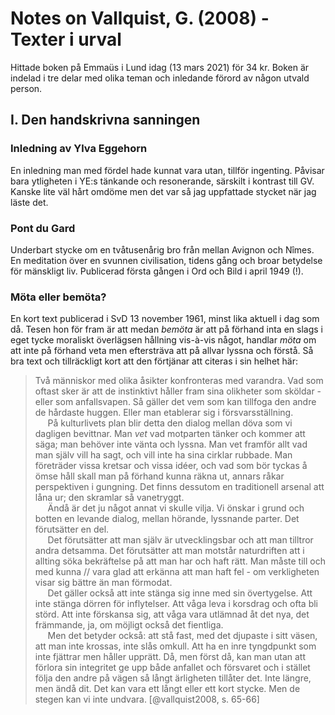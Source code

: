 # Notes on Vallquist, G. (2008) - Texter i urval

Hittade boken på Emmaüs i Lund idag (13 mars 2021) för 34 kr. Boken är indelad i tre delar med olika teman och inledande förord av någon utvald person. 

## I. Den handskrivna sanningen

### Inledning av Ylva Eggehorn

En inledning man med fördel hade kunnat vara utan, tillför ingenting. Påvisar bara ytligheten i YE:s tänkande och resonerande, särskilt i kontrast till GV. Kanske lite väl hårt omdöme men det var så jag uppfattade stycket när jag läste det.

### Pont du Gard

Underbart stycke om en tvåtusenårig bro från mellan Avignon och Nîmes. En meditation över en svunnen civilisation, tidens gång och broar betydelse för mänskligt liv. Publicerad första gången i Ord och Bild i april 1949 (!).  

### Möta eller bemöta?

En kort text publicerad i SvD 13 november 1961, minst lika aktuell i dag som då. Tesen hon för fram är att medan *bemöta* är att på förhand inta en slags i eget tycke moraliskt överlägsen hållning vis-à-vis något, handlar *möta* om att inte på förhand veta men eftersträva att på allvar lyssna och förstå. Så bra text och tillräckligt kort att den förtjänar att citeras i sin helhet här:

> Två människor med olika åsikter konfronteras med varandra. Vad som oftast sker är att de instinktivt håller fram sina olikheter som sköldar - eller som anfallsvapen. Så gäller det vem som kan tillfoga den andre de hårdaste huggen. Eller man etablerar sig i försvarsställning. <br> &nbsp;&nbsp;&nbsp;&nbsp; På kulturlivets plan blir detta den dialog mellan döva som vi dagligen bevittnar. Man *vet* vad motparten tänker och kommer att säga; man behöver inte vänta och lyssna. Man vet framför allt vad man själv vill ha sagt, och vill inte ha sina cirklar rubbade. Man företräder vissa kretsar och vissa idéer, och vad som bör tyckas å ömse håll skall man på förhand kunna räkna ut, annars råkar perspektiven i gungning. Det finns dessutom en traditionell arsenal att låna ur; den skramlar så vanetryggt. <br> &nbsp;&nbsp;&nbsp;&nbsp; Ändå är det ju något annat vi skulle vilja. Vi önskar i grund och botten en levande dialog, mellan hörande, lyssnande parter. Det förutsätter en del. <br> &nbsp;&nbsp;&nbsp;&nbsp; Det förutsätter att man själv är utvecklingsbar och att man tilltror andra detsamma. Det förutsätter att man motstår naturdriften att i allting söka bekräftelse på att man har och haft rätt. Man måste till och med kunna // vara glad att erkänna att man haft fel - om verkligheten visar sig bättre än man förmodat. <br> &nbsp;&nbsp;&nbsp;&nbsp; Det gäller också att inte stänga sig inne med sin övertygelse. Att inte stänga dörren för inflytelser. Att våga leva i korsdrag och ofta bli störd. Att inte förskansa sig, att våga vara utlämnad åt det nya, det främmande, ja, om möjligt också det fientliga. <br> &nbsp;&nbsp;&nbsp;&nbsp; Men det betyder också: att stå fast, med det djupaste i sitt väsen, att man inte krossas, inte slås omkull. Att ha en inre tyngdpunkt som inte fjättrar men håller upprätt. Då, men först då, kan man utan att förlora sin integritet ge upp både anfallet och försvaret och i stället följa den andre på vägen så långt ärligheten tillåter det. Inte längre, men ändå dit. Det kan vara ett långt eller ett kort stycke. Men de stegen kan vi inte undvara. [@vallquist2008, s. 65-66]



